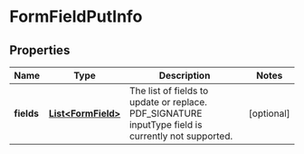 
# FormFieldPutInfo

## Properties
Name | Type | Description | Notes
------------ | ------------- | ------------- | -------------
**fields** | [**List&lt;FormField&gt;**](FormField.md) | The list of fields to update or replace. PDF_SIGNATURE inputType field is currently not supported. |  [optional]



